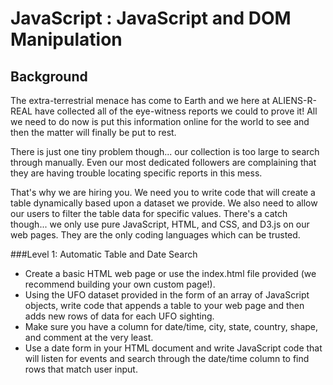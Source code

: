 # JavaScript : JavaScript and DOM Manipulation

## Background
The extra-terrestrial menace has come to Earth and we here at ALIENS-R-REAL have collected all of the eye-witness reports we could to prove it! All we need to do now is put this information online for the world to see and then the matter will finally be put to rest.

There is just one tiny problem though... our collection is too large to search through manually. Even our most dedicated followers are complaining that they are having trouble locating specific reports in this mess.

That's why we are hiring you. We need you to write code that will create a table dynamically based upon a dataset we provide. We also need to allow our users to filter the table data for specific values. There's a catch though... we only use pure JavaScript, HTML, and CSS, and D3.js on our web pages. They are the only coding languages which can be trusted.

###Level 1: Automatic Table and Date Search 
- Create a basic HTML web page or use the index.html file provided (we recommend building your own custom page!).
- Using the UFO dataset provided in the form of an array of JavaScript objects, write code that appends a table to your web page and then adds new rows of data for each UFO sighting.
- Make sure you have a column for date/time, city, state, country, shape, and comment at the very least.
- Use a date form in your HTML document and write JavaScript code that will listen for events and search through the date/time column to find rows that match user input.
